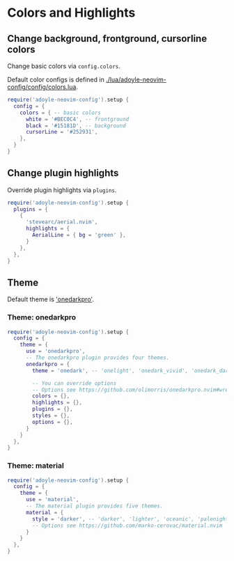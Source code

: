 # Colors and Highlights

## Change background, frontground, cursorline colors

Change basic colors via `config.colors`.

Default color configs is defined in [./lua/adoyle-neovim-config/config/colors.lua](./lua/adoyle-neovim-config/config/colors.lua).

```lua
require('adoyle-neovim-config').setup {
  config = {
    colors = { -- basic colors
      white = '#BEC0C4', -- frontground
      black = '#15181D', -- background
      cursorLine = '#252931',
    },
  }
}
```

## Change plugin highlights
Override plugin highlights via `plugins`.

```lua
require('adoyle-neovim-config').setup {
  plugins = {
    {
      'stevearc/aerial.nvim',
      highlights = {
        AerialLine = { bg = 'green' },
      }
    },
  },
}
```

## Theme

Default theme is ['onedarkpro'](./lua/adoyle-neovim-config/plugins/themes/onedarkpro.lua).

### Theme: onedarkpro

```lua
require('adoyle-neovim-config').setup {
  config = {
    theme = {
      use = 'onedarkpro',
      -- The onedarkpro plugin provides four themes.
      onedarkpro = {
        theme = 'onedark', -- 'onelight', 'onedark_vivid', 'onedark_dark'

        -- You can override options
        -- Options see https://github.com/olimorris/onedarkpro.nvim#wrench-configuration
        colors = {},
        highlights = {},
        plugins = {},
        styles = {},
        options = {},
      }
    }
  },
}
```

### Theme: material

```lua
require('adoyle-neovim-config').setup {
  config = {
    theme = {
      use = 'material',
      -- The material plugin provides five themes.
      material = {
        style = 'darker', -- 'darker', 'lighter', 'oceanic', 'palenight' 'deep ocean'
        -- Options see https://github.com/marko-cerovac/material.nvim
      }
    }
  },
}
```
